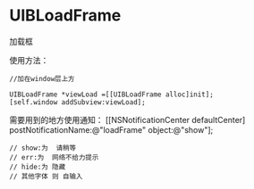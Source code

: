 UIBLoadFrame
============

加载框

使用方法：

    //加在window层上方
    
    UIBLoadFrame *viewLoad =[[UIBLoadFrame alloc]init];
    [self.window addSubview:viewLoad];
    
需要用到的地方使用通知：
    [[NSNotificationCenter defaultCenter] postNotificationName:@"loadFrame" object:@"show"];
    
    // show:为  请稍等
    // err:为  网络不给力提示
    // hide:为 隐藏
    // 其他字体 则 自输入
